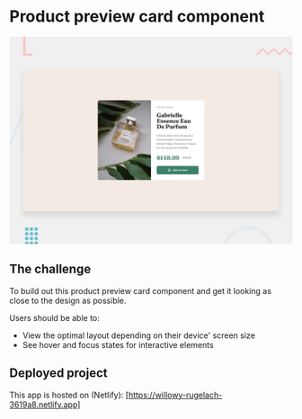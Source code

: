 # Product preview card component

![Design preview for the Product preview card component coding challenge](./design/desktop-preview.jpg)

## The challenge

To build out this product preview card component and get it looking as close to the design as possible.

Users should be able to:

- View the optimal layout depending on their device' screen size
- See hover and focus states for interactive elements

## Deployed project

This app is hosted on (Netlify): [https://willowy-rugelach-3619a8.netlify.app]
